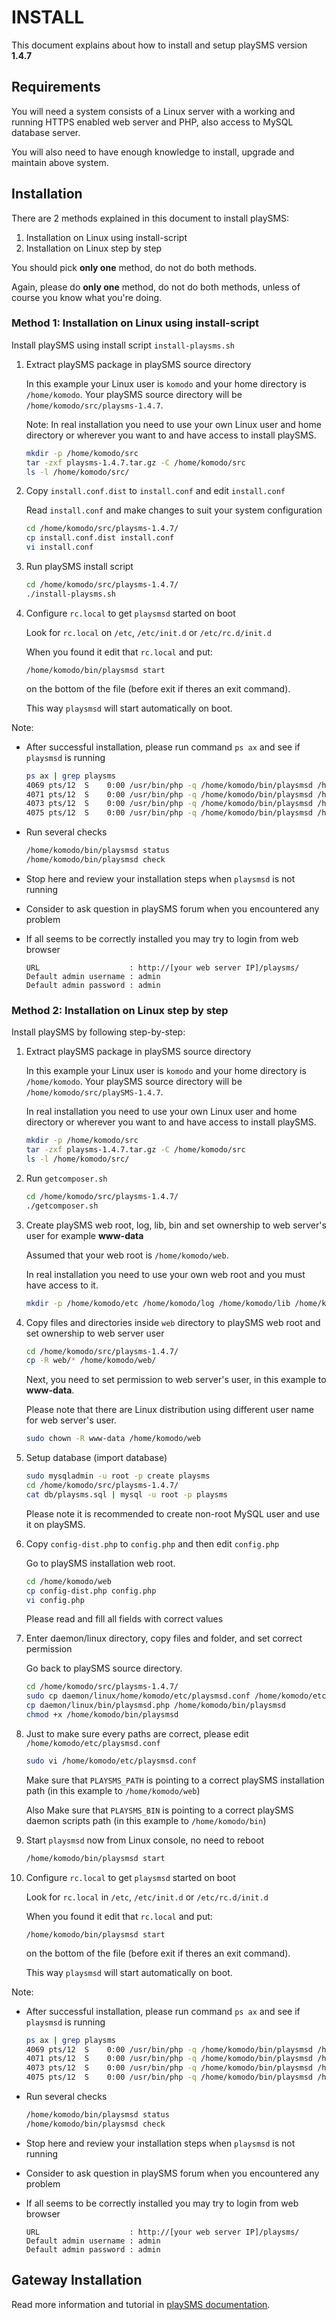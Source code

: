 # INSTALL

This document explains about how to install and setup playSMS version **1.4.7**


## Requirements

You will need a system consists of a Linux server with a working and running HTTPS enabled web server and PHP, also access to MySQL database server.

You will also need to have enough knowledge to install, upgrade and maintain above system.


## Installation

There are 2 methods explained in this document to install playSMS:

1. Installation on Linux using install-script
2. Installation on Linux step by step

You should pick **only one** method, do not do both methods.

Again, please do **only one** method, do not do both methods, unless of course you know what you're doing.


### Method 1: Installation on Linux using install-script

Install playSMS using install script `install-playsms.sh`

1.  Extract playSMS package in playSMS source directory

    In this example your Linux user is `komodo` and your home directory is `/home/komodo`. Your playSMS source directory will be `/home/komodo/src/playsms-1.4.7`.
    
    Note: In real installation you need to use your own Linux user and home directory or wherever you want to and have access to install playSMS.
    
    ```bash
    mkdir -p /home/komodo/src
    tar -zxf playsms-1.4.7.tar.gz -C /home/komodo/src
    ls -l /home/komodo/src/
    ```

2.  Copy `install.conf.dist` to `install.conf` and edit `install.conf`

    Read `install.conf` and make changes to suit your system configuration

    ```bash
    cd /home/komodo/src/playsms-1.4.7/
    cp install.conf.dist install.conf
    vi install.conf
    ```

3.  Run playSMS install script

    ```bash
    cd /home/komodo/src/playsms-1.4.7/
    ./install-playsms.sh
    ```

4.  Configure `rc.local` to get `playsmsd` started on boot

    Look for `rc.local` on `/etc`, `/etc/init.d` or `/etc/rc.d/init.d`

    When you found it edit that `rc.local` and put:

    `/home/komodo/bin/playsmsd start`

    on the bottom of the file (before exit if theres an exit command).

    This way `playsmsd` will start automatically on boot.

Note:

* After successful installation, please run command `ps ax` and see if `playsmsd` is running

  ```bash
  ps ax | grep playsms
  4069 pts/12  S    0:00 /usr/bin/php -q /home/komodo/bin/playsmsd /home/komodo/etc/playsmsd.conf schedule
  4071 pts/12  S    0:00 /usr/bin/php -q /home/komodo/bin/playsmsd /home/komodo/etc/playsmsd.conf dlrssmsd
  4073 pts/12  S    0:00 /usr/bin/php -q /home/komodo/bin/playsmsd /home/komodo/etc/playsmsd.conf recvsmsd
  4075 pts/12  S    0:00 /usr/bin/php -q /home/komodo/bin/playsmsd /home/komodo/etc/playsmsd.conf sendsmsd
  ```

* Run several checks

  ```bash
  /home/komodo/bin/playsmsd status
  /home/komodo/bin/playsmsd check
  ```

* Stop here and review your installation steps when `playsmsd` is not running
* Consider to ask question in playSMS forum when you encountered any problem
* If all seems to be correctly installed you may try to login from web browser

  ```
  URL                    : http://[your web server IP]/playsms/
  Default admin username : admin
  Default admin password : admin
  ```


### Method 2: Installation on Linux step by step

Install playSMS by following step-by-step:

1.  Extract playSMS package in playSMS source directory

    In this example your Linux user is `komodo` and your home directory is `/home/komodo`. Your playSMS source directory will be `/home/komodo/src/playSMS-1.4.7`.
    
    In real installation you need to use your own Linux user and home directory or wherever you want to and have access to install playSMS.
    
    ```bash
    mkdir -p /home/komodo/src
    tar -zxf playsms-1.4.7.tar.gz -C /home/komodo/src
    ls -l /home/komodo/src/
    ```

2.  Run `getcomposer.sh`

    ```bash
    cd /home/komodo/src/playsms-1.4.7/
    ./getcomposer.sh
    ```

3.  Create playSMS web root, log, lib, bin and set ownership to web server's user for example **www-data**

    Assumed that your web root is `/home/komodo/web`.
    
    In real installation you need to use your own web root and you must have access to it.

    ```bash
    mkdir -p /home/komodo/etc /home/komodo/log /home/komodo/lib /home/komodo/bin
    ```

4.  Copy files and directories inside `web` directory to playSMS web root and set ownership to web server user

    ```bash
    cd /home/komodo/src/playsms-1.4.7/
    cp -R web/* /home/komodo/web/
    ```
    
    Next, you need to set permission to web server's user, in this example to **www-data**.
    
    Please note that there are Linux distribution using different user name for web server's user.
    
    ```bash
    sudo chown -R www-data /home/komodo/web
    ```

5.  Setup database (import database)

    ```bash
    sudo mysqladmin -u root -p create playsms
    cd /home/komodo/src/playsms-1.4.7/
    cat db/playsms.sql | mysql -u root -p playsms
    ```
    
    Please note it is recommended to create non-root MySQL user and use it on playSMS.

6.  Copy `config-dist.php` to `config.php` and then edit `config.php`

    Go to playSMS installation web root.

    ```bash
    cd /home/komodo/web
    cp config-dist.php config.php
    vi config.php
    ```

    Please read and fill all fields with correct values

7.  Enter daemon/linux directory, copy files and folder, and set correct permission

    Go back to playSMS source directory.

    ```bash
    cd /home/komodo/src/playsms-1.4.7/
    sudo cp daemon/linux/home/komodo/etc/playsmsd.conf /home/komodo/etc/playsmsd.conf
    cp daemon/linux/bin/playsmsd.php /home/komodo/bin/playsmsd
    chmod +x /home/komodo/bin/playsmsd
    ```

8.  Just to make sure every paths are correct, please edit `/home/komodo/etc/playsmsd.conf`

    ```bash
    sudo vi /home/komodo/etc/playsmsd.conf
    ```

    Make sure that `PLAYSMS_PATH` is pointing to a correct playSMS installation path (in this example to `/home/komodo/web`)

    Also Make sure that `PLAYSMS_BIN` is pointing to a correct playSMS daemon scripts path (in this example to `/home/komodo/bin`)

9.  Start `playsmsd` now from Linux console, no need to reboot

    ```bash
    /home/komodo/bin/playsmsd start
    ```

10. Configure `rc.local` to get `playsmsd` started on boot

    Look for `rc.local` in `/etc`, `/etc/init.d` or `/etc/rc.d/init.d`

    When you found it edit that `rc.local` and put:

    `/home/komodo/bin/playsmsd start`

    on the bottom of the file (before exit if theres an exit command).

    This way `playsmsd` will start automatically on boot.

Note:

* After successful installation, please run command `ps ax` and see if `playsmsd` is running

  ```bash
  ps ax | grep playsms
  4069 pts/12  S    0:00 /usr/bin/php -q /home/komodo/bin/playsmsd /home/komodo/etc/playsmsd.conf schedule
  4071 pts/12  S    0:00 /usr/bin/php -q /home/komodo/bin/playsmsd /home/komodo/etc/playsmsd.conf dlrssmsd
  4073 pts/12  S    0:00 /usr/bin/php -q /home/komodo/bin/playsmsd /home/komodo/etc/playsmsd.conf recvsmsd
  4075 pts/12  S    0:00 /usr/bin/php -q /home/komodo/bin/playsmsd /home/komodo/etc/playsmsd.conf sendsmsd
  ```

* Run several checks

  ```bash
  /home/komodo/bin/playsmsd status
  /home/komodo/bin/playsmsd check
  ```
  
* Stop here and review your installation steps when `playsmsd` is not running
* Consider to ask question in playSMS forum when you encountered any problem
* If all seems to be correctly installed you may try to login from web browser

  ```
  URL                    : http://[your web server IP]/playsms/
  Default admin username : admin
  Default admin password : admin
  ```


## Gateway Installation

Read more information and tutorial in [playSMS documentation](https://help.playsms.org/en).
